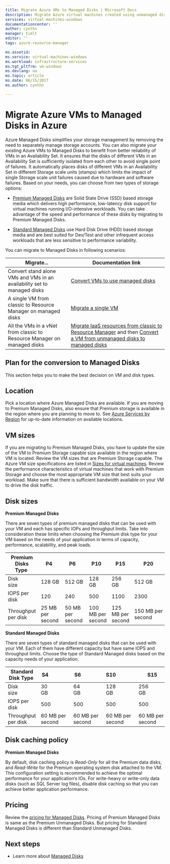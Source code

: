 ```yaml
---
title: Migrate Azure VMs to Managed Disks | Microsoft Docs
description: Migrate Azure virtual machines created using unmanaged disks in storage accounts to use Managed Disks.
services: virtual-machines-windows
documentationcenter: ''
author: cynthn
manager: timlt
editor: ''
tags: azure-resource-manager

ms.assetid:
ms.service: virtual-machines-windows
ms.workload: infrastructure-services
ms.tgt_pltfrm: vm-windows
ms.devlang: na
ms.topic: article
ms.date: 06/15/2017
ms.author: cynthn

---
```


# Migrate Azure VMs to Managed Disks in Azure

Azure Managed Disks simplifies your storage management by removing the need to separately manage storage accounts.  You can also migrate your existing Azure VMs to Managed Disks to benefit from better reliability of VMs in an Availability Set. It ensures that the disks of different VMs in an Availability Set is sufficiently isolated from each other to avoid single point of failures. It automatically places disks of different VMs in an Availability Set in different Storage scale units (stamps) which limits the impact of single Storage scale unit failures caused due to hardware and software failures.
Based on your needs, you can choose from two types of storage options:

- [Premium Managed Disks](premium-storage.md) are Solid State Drive (SSD) based storage media which delivers high performance, low-latency disk support for virtual machines running I/O-intensive workloads. You can take advantage of the speed and performance of these disks by migrating to Premium Managed Disks.

- [Standard Managed Disks](standard-storage.md) use Hard Disk Drive (HDD) based storage media and are best suited for Dev/Test and other infrequent access workloads that are less sensitive to performance variability.

You can migrate to Managed Disks in following scenarios:

| Migrate...                                            | Documentation link                                                                                                                                                                                                                                                                  |
|----------------------------------------------------|-------------------------------------------------------------------------------------------------------------------------------------------------------------------------------------------------------------------------------------------------------------------------------------|
| Convert stand alone VMs and VMs in an availability set to managed disks   | [Convert VMs to use managed disks](convert-unmanaged-to-managed-disks.md) |
| A single VM from classic to Resource Manager on managed disks     | [Migrate a single VM](migrate-single-classic-to-resource-manager.md)  | 
| All the VMs in a vNet from classic to Resource Manager on managed disks     | [Migrate IaaS resources from classic to Resource Manager](migration-classic-resource-manager-ps.md) and then [Convert a VM from unmanaged disks to managed disks](convert-unmanaged-to-managed-disks.md) | 






## Plan for the conversion to Managed Disks

This section helps you to make the best decision on VM and disk types.


## Location

Pick a location where Azure Managed Disks are available. If you are moving to Premium Managed Disks, also ensure that Premium storage is available in the region where you are planning to move to. See [Azure Services by Region](https://azure.microsoft.com/regions/#services) for up-to-date information on available locations.

## VM sizes

If you are migrating to Premium Managed Disks, you have to update the size of the VM to Premium Storage capable size available in the region where VM is located. Review the VM sizes that are Premium Storage capable. The Azure VM size specifications are listed in [Sizes for virtual machines](sizes.md).
Review the performance characteristics of virtual machines that work with Premium Storage and choose the most appropriate VM size that best suits your workload. Make sure that there is sufficient bandwidth available on your VM to drive the disk traffic.

## Disk sizes

**Premium Managed Disks**

There are seven types of premium managed disks that can be used with your VM and each has specific IOPs and throughput limits. Take into consideration these limits when choosing the Premium disk type for your VM based on the needs of your application in terms of capacity, performance, scalability, and peak loads.

| Premium Disks Type  | P4    | P6    | P10   | P15   | P20   | P30   | P40   | P50   | 
|---------------------|-------|-------|-------|-------|-------|-------|-------|-------|
| Disk size           | 128 GB| 512 GB| 128 GB| 256 GB|512 GB | 1024 GB (1 TB)    | 2048 GB (2 TB)    | 4095 GB (4 TB)    | 
| IOPS per disk       | 120   | 240   | 500   | 1100  |2300              | 5000              | 7500              | 7500              | 
| Throughput per disk | 25 MB per second  | 50 MB per second  | 100 MB per second | 125 MB per second |150 MB per second | 200 MB per second | 250 MB per second | 250 MB per second |

**Standard Managed Disks**

There are seven types of standard managed disks that can be used with your VM. Each of them have different capacity but have same IOPS and throughput limits. Choose the type of Standard Managed disks based on the capacity needs of your application.

| Standard Disk Type  | S4               | S6               | S10              | S15              | S20              | S30              | S40              | S50              | 
|---------------------|------------------|------------------|------------------|------------------|------------------|------------------|------------------|------------------| 
| Disk size           | 30 GB            | 64 GB            | 128 GB           | 256 GB           |512 GB           | 1024 GB (1 TB)   | 2048 GB (2TB)    | 4095 GB (4 TB)   | 
| IOPS per disk       | 500              | 500              | 500              | 500              |500              | 500              | 500             | 500              | 
| Throughput per disk | 60 MB per second | 60 MB per second | 60 MB per second | 60 MB per second |60 MB per second | 60 MB per second | 60 MB per second | 60 MB per second | 

## Disk caching policy

**Premium Managed Disks**

By default, disk caching policy is *Read-Only* for all the Premium data disks, and *Read-Write* for the Premium operating system disk attached to the VM. This configuration setting is recommended to achieve the optimal performance for your application’s IOs. For write-heavy or write-only data disks (such as SQL Server log files), disable disk caching so that you can achieve better application performance.

## Pricing

Review the [pricing for Managed Disks](https://azure.microsoft.com/pricing/details/managed-disks/). Pricing of Premium Managed Disks is same as the Premium Unmanaged Disks. But pricing for Standard Managed Disks is different than Standard Unmanaged Disks.



## Next steps

- Learn more about [Managed Disks](managed-disks-overview.md)
